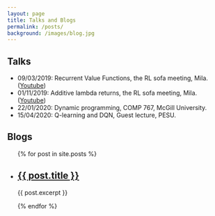 ```yaml
---
layout: page
title: Talks and Blogs
permalink: /posts/
background: /images/blog.jpg
---
```

<h2>Talks</h2>
<ul>
	<li>09/03/2019: Recurrent Value Functions, the RL sofa meeting, Mila. (<a href="https://www.youtube.com/watch?v=1HRA3wSCC3w">Youtube</a>)</li>
	<li>01/11/2019: Additive lambda returns, the RL sofa meeting, Mila. (<a href="https://www.youtube.com/watch?v=FchhKuo7NZE">Youtube</a>)</li>
	<li>22/01/2020: Dynamic programming, COMP 767, McGill University.</li>
	<li>15/04/2020: Q-learning and DQN, Guest lecture, PESU.</li>
</ul>
<h2>Blogs</h2>
<ul>
  {% for post in site.posts %}
    <li>
      <h2><a href="{{ site.baseurl }}{{ post.url }}">{{ post.title }}</a></h2>
      <p>{{ post.excerpt }}</p>
    </li>
  {% endfor %}
</ul>